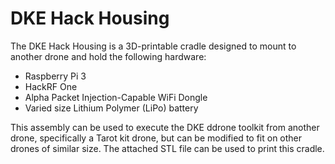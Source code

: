 # DKE Hack Housing
The DKE Hack Housing is a 3D-printable cradle designed to mount to another drone and hold the following hardware:
* Raspberry Pi 3
* HackRF One
* Alpha Packet Injection-Capable WiFi Dongle
* Varied size Lithium Polymer (LiPo) battery

This assembly can be used to execute the DKE ddrone toolkit from another drone, specifically a Tarot kit drone, but can be modified to fit on other drones of similar size. The attached STL file can be used to print this cradle.
